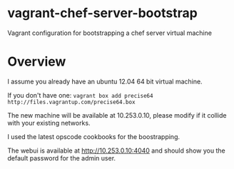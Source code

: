 vagrant-chef-server-bootstrap
=============================

Vagrant configuration for bootstrapping a chef server virtual machine

# Overview
I assume you already have an ubuntu 12.04 64 bit virtual machine. 

If you don't have one:
```vagrant box add precise64 http://files.vagrantup.com/precise64.box``` 

The new machine will be available at 10.253.0.10, please modify if it collide
with your existing networks. 

I used the latest opscode cookbooks for the boostrapping. 

The webui is available at http://10.253.0.10:4040 and should show you the default 
password for the admin user. 
